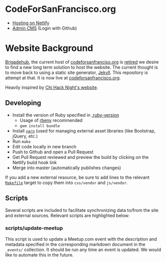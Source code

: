 # CodeForSanFrancisco.org
* [Hosting on Netlify](https://app.netlify.com/sites/codeforsanfrancisco)
* [Admin CMS](https://codeforsanfrancisco.org/admin/) (Login with Github)

# Website Background

[Brigadehub](https://github.com/brigadehub/brigadehub), the current host of
[codeforsanfranciso.org](http://codeforsanfrancisco.org) is [retired](https://brigadehub.github.io/) we desire to find
a new long term solution to host the website. The current thought is to move back to using a static site generator,
[Jekyll](https://jekyllrb.com/). This repository is attempt at that. It is now live at
[codeforsanfrancisco.org](codeforsanfrancisco.org).

Heavily inspired by [Chi Hack Night's website](https://chihacknight.org/).

## Developing

* Install the version of Ruby specified in [.ruby-version](.ruby-version)
  * Usage of [rbenv](https://github.com/rbenv/rbenv) recommended
  * `gem install bundle`
* Install [`yarn`](https://yarnpkg.com/en/docs/install) (used for managing external asset libraries (like Bootstrap,
  jQuery, etc.)
* Run `make`
* Edit code locally in new branch
* Push to Github and open a Pull Request
* Get Pull Request reviewed and preview the build by clicking on the Netlify build hook link
* Merge into master (automatically publishes changes)

If you add a new external resource, be sure to add lines to the relevant [`Makefile`](Makefile) target to copy
them into `css/vendor` and `js/vendor`.

## Scripts

Several scripts are included to facilitate synchronizing data to/from the site and external sources. Relevant scripts
are highlighted below:

### scripts/update-meetup

This script is used to update a Meetup.com event with the description and metadata specified in the corresponding
markdown document in the `_events/` collection. It should be run any time an event is updated. We would like to automate
this in the future.


